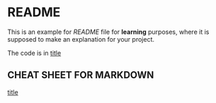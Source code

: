 # README

This is an example for *README* file for **learning** purposes, where it is supposed to make an explanation for your
project.

The code is in [title](https://github.com/oscarvargas4/itacamy-sprint1-nodebasics)

## CHEAT SHEET FOR MARKDOWN
[title](https://www.markdownguide.org/cheat-sheet/)